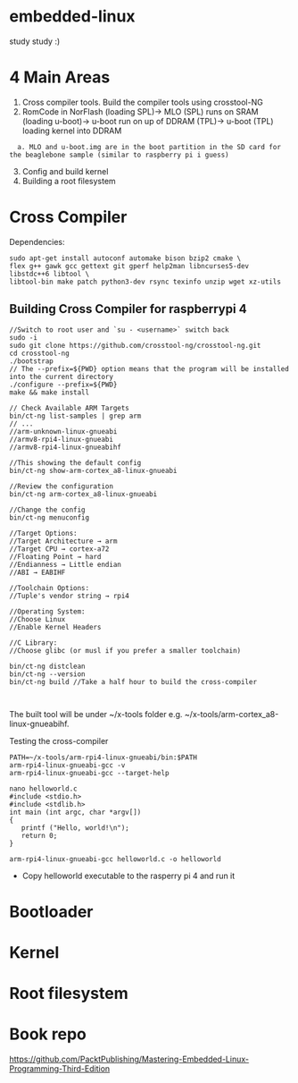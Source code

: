 # embedded-linux
study study :)

# 4 Main Areas
1. Cross compiler tools. Build the compiler tools using crosstool-NG
2. RomCode in NorFlash (loading SPL)-> MLO (SPL) runs on SRAM (loading u-boot)-> u-boot run on up of DDRAM (TPL)-> u-boot (TPL) loading kernel into DDRAM
```
  a. MLO and u-boot.img are in the boot partition in the SD card for the beaglebone sample (similar to raspberry pi i guess)
```
3. Config and build kernel
4. Building a root filesystem 

# Cross Compiler

Dependencies:
```
sudo apt-get install autoconf automake bison bzip2 cmake \
flex g++ gawk gcc gettext git gperf help2man libncurses5-dev libstdc++6 libtool \ 
libtool-bin make patch python3-dev rsync texinfo unzip wget xz-utils
```


## Building Cross Compiler for raspberrypi 4
```
//Switch to root user and `su - <username>` switch back
sudo -i
sudo git clone https://github.com/crosstool-ng/crosstool-ng.git
cd crosstool-ng
./bootstrap
// The --prefix=${PWD} option means that the program will be installed into the current directory
./configure --prefix=${PWD}
make && make install

// Check Available ARM Targets
bin/ct-ng list-samples | grep arm
// ...
//arm-unknown-linux-gnueabi
//armv8-rpi4-linux-gnueabi
//armv8-rpi4-linux-gnueabihf

//This showing the default config
bin/ct-ng show-arm-cortex_a8-linux-gnueabi

//Review the configuration
bin/ct-ng arm-cortex_a8-linux-gnueabi

//Change the config
bin/ct-ng menuconfig

//Target Options:
//Target Architecture → arm
//Target CPU → cortex-a72
//Floating Point → hard
//Endianness → Little endian
//ABI → EABIHF

//Toolchain Options:
//Tuple's vendor string → rpi4

//Operating System:
//Choose Linux
//Enable Kernel Headers

//C Library:
//Choose glibc (or musl if you prefer a smaller toolchain)

bin/ct-ng distclean
bin/ct-ng --version
bin/ct-ng build //Take a half hour to build the cross-compiler



```
The built tool will be under ~/x-tools folder e.g. ~/x-tools/arm-cortex_a8-linux-gnueabihf.

Testing the cross-compiler

```
PATH=~/x-tools/arm-rpi4-linux-gnueabi/bin:$PATH
arm-rpi4-linux-gnueabi-gcc -v
arm-rpi4-linux-gnueabi-gcc --target-help

nano helloworld.c
#include <stdio.h>
#include <stdlib.h>
int main (int argc, char *argv[])
{
   printf ("Hello, world!\n");
   return 0;
}

arm-rpi4-linux-gnueabi-gcc helloworld.c -o helloworld
```
- Copy helloworld executable to the rasperry pi 4 and run it


# Bootloader 

# Kernel 

# Root filesystem 




# Book repo
https://github.com/PacktPublishing/Mastering-Embedded-Linux-Programming-Third-Edition
